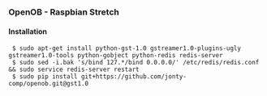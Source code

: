 ### OpenOB - Raspbian Stretch
#### Installation
     $ sudo apt-get install python-gst-1.0 gstreamer1.0-plugins-ugly gstreamer1.0-tools python-gobject python-redis redis-server
     $ sudo sed -i.bak 's/bind 127.*/bind 0.0.0.0/' /etc/redis/redis.conf && sudo service redis-server restart
     $ sudo pip install git+https://github.com/jonty-comp/openob.git@gst1.0
